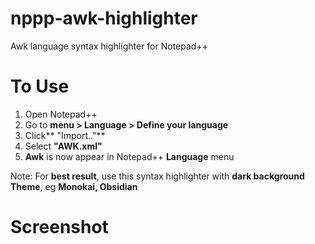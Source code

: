 # nppp-awk-highlighter
Awk language syntax highlighter for Notepad++

# To Use
1. Open Notepad++
2. Go to **menu > Language > Define your language**
3. Click** "Import.."**
4. Select **"AWK.xml"**
5. **Awk** is now appear in Notepad++ **Language** menu

Note: For **best result**, use this syntax highlighter with **dark background Theme**, eg **Monokai, Obsidian**

# Screenshot
